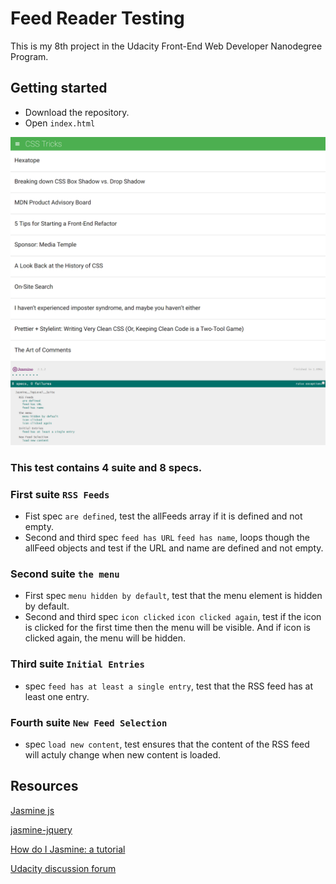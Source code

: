 # Feed Reader Testing

This is my 8th project in the Udacity Front-End Web Developer Nanodegree Program.

## Getting started

- Download the repository.
- Open `index.html`

![screenshot](https://github.com/beroXD/P8-Feedreader-Master/blob/master/screencapture.png)

### This test contains 4 suite and 8 specs.

### First suite `RSS Feeds`

- Fist spec `are defined`, test the allFeeds array if it is defined and not empty.
- Second and third spec `feed has URL` `feed has name`, loops though the allFeed objects and test if the URL and name are defined and not empty.

### Second suite `the menu`

- First spec `menu hidden by default`, test that the menu element is hidden by default.
- Second and third spec `icon clicked` `icon clicked again`, test if the icon is clicked for the first time then the menu will be visible. And if icon is clicked again, the menu will be hidden.

### Third suite `Initial Entries`

- spec `feed has at least a single entry`, test that the RSS feed has at least one entry.

### Fourth suite `New Feed Selection`

- spec `load new content`, test ensures that the content of the RSS feed will actuly change when new content is loaded.

## Resources

[Jasmine js](https://jasmine.github.io/2.0/introduction.html)

[jasmine-jquery](https://github.com/velesin/jasmine-jquery)

[How do I Jasmine: a tutorial](http://evanhahn.com/how-do-i-jasmine/)

[Udacity discussion forum]()
